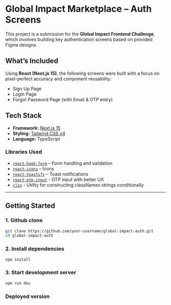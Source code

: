 # Global Impact Marketplace – Auth Screens

This project is a submission for the **Global Impact Frontend Challenge**, which involves building key authentication screens based on provided Figma designs.

## What’s Included

Using **React (Next.js 15)**, the following screens were built with a focus on pixel-perfect accuracy and component reusability:

- Sign Up Page
- Login Page
- Forgot Password Page (with Email & OTP entry)

## Tech Stack

- **Framework:** [Next.js 15](https://nextjs.org)
- **Styling:** [Tailwind CSS v4](https://tailwindcss.com/)
- **Language:** TypeScript

### Libraries Used

- [`react-hook-form`](https://react-hook-form.com/) – Form handling and validation
- [`react-icons`](https://react-icons.github.io/react-icons/) – Icons
- [`react-toastify`](https://fkhadra.github.io/react-toastify/introduction) – Toast notifications
- [`react-otp-input`](https://github.com/devfolioco/react-otp-input) - OTP input with better UX
- [`clsx`](https://github.com/lukeed/clsx#readme) - Utility for constructing classNames strings conditionally

---

## Getting Started

### 1. Github clone

```bash
git clone https://github.com/your-username/global-impact-auth.git
cd global-impact-auth
```

### 2. Install dependencies

```bash
npm install
```

### 3. Start development server
```bash
npm run dev
```

### Deployed version

